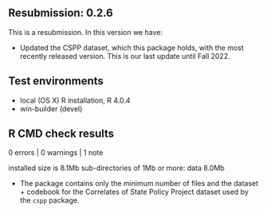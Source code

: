 ## Resubmission: 0.2.6

This is a resubmission. In this version we have:

- Updated the CSPP dataset, which this package holds, with the most recently released version. This is our last update until Fall 2022.

## Test environments
* local (OS X) R installation, R 4.0.4
* win-builder (devel)

## R CMD check results

0 errors | 0 warnings | 1 note

 installed size is  8.1Mb
    sub-directories of 1Mb or more:
      data   8.0Mb

- The package contains only the minimum number of files and the dataset + codebook for the Correlates of State Policy Project dataset used by the `cspp` package.